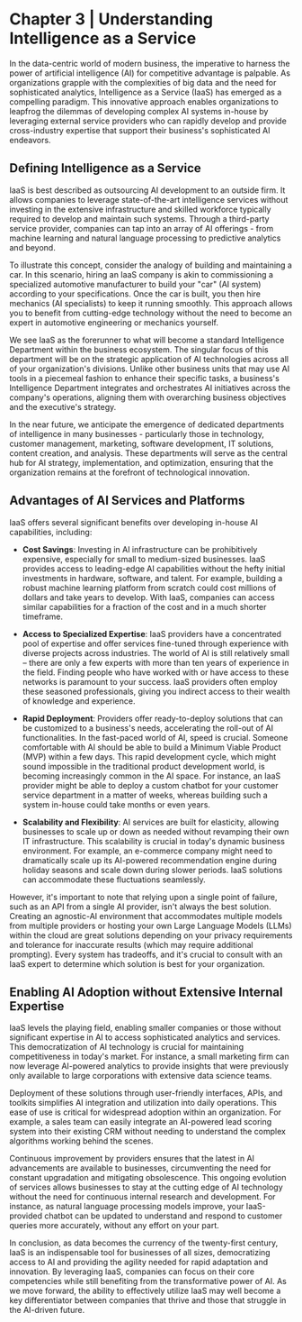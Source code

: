 # Chapter 3 | Understanding Intelligence as a Service

In the data-centric world of modern business, the imperative to harness the power of artificial intelligence (AI) for competitive advantage is palpable. As organizations grapple with the complexities of big data and the need for sophisticated analytics, Intelligence as a Service (IaaS) has emerged as a compelling paradigm. This innovative approach enables organizations to leapfrog the dilemmas of developing complex AI systems in-house by leveraging external service providers who can rapidly develop and provide cross-industry expertise that support their business's sophisticated AI endeavors.

## Defining Intelligence as a Service

IaaS is best described as outsourcing AI development to an outside firm. It allows companies to leverage state-of-the-art intelligence services without investing in the extensive infrastructure and skilled workforce typically required to develop and maintain such systems. Through a third-party service provider, companies can tap into an array of AI offerings - from machine learning and natural language processing to predictive analytics and beyond. 

To illustrate this concept, consider the analogy of building and maintaining a car. In this scenario, hiring an IaaS company is akin to commissioning a specialized automotive manufacturer to build your "car" (AI system) according to your specifications. Once the car is built, you then hire mechanics (AI specialists) to keep it running smoothly. This approach allows you to benefit from cutting-edge technology without the need to become an expert in automotive engineering or mechanics yourself.

We see IaaS as the forerunner to what will become a standard Intelligence Department within the business ecosystem. The singular focus of this department will be on the strategic application of AI technologies across all of your organization's divisions. Unlike other business units that may use AI tools in a piecemeal fashion to enhance their specific tasks, a business's Intelligence Department integrates and orchestrates AI initiatives across the company's operations, aligning them with overarching business objectives and the executive's strategy. 

In the near future, we anticipate the emergence of dedicated departments of intelligence in many businesses - particularly those in technology, customer management, marketing, software development, IT solutions, content creation, and analysis. These departments will serve as the central hub for AI strategy, implementation, and optimization, ensuring that the organization remains at the forefront of technological innovation.

## Advantages of AI Services and Platforms

IaaS offers several significant benefits over developing in-house AI capabilities, including:

- **Cost Savings**: Investing in AI infrastructure can be prohibitively expensive, especially for small to medium-sized businesses. IaaS provides access to leading-edge AI capabilities without the hefty initial investments in hardware, software, and talent. For example, building a robust machine learning platform from scratch could cost millions of dollars and take years to develop. With IaaS, companies can access similar capabilities for a fraction of the cost and in a much shorter timeframe.

- **Access to Specialized Expertise**: IaaS providers have a concentrated pool of expertise and offer services fine-tuned through experience with diverse projects across industries. The world of AI is still relatively small – there are only a few experts with more than ten years of experience in the field. Finding people who have worked with or have access to these networks is paramount to your success. IaaS providers often employ these seasoned professionals, giving you indirect access to their wealth of knowledge and experience.

- **Rapid Deployment**: Providers offer ready-to-deploy solutions that can be customized to a business's needs, accelerating the roll-out of AI functionalities. In the fast-paced world of AI, speed is crucial. Someone comfortable with AI should be able to build a Minimum Viable Product (MVP) within a few days. This rapid development cycle, which might sound impossible in the traditional product development world, is becoming increasingly common in the AI space. For instance, an IaaS provider might be able to deploy a custom chatbot for your customer service department in a matter of weeks, whereas building such a system in-house could take months or even years.

- **Scalability and Flexibility**: AI services are built for elasticity, allowing businesses to scale up or down as needed without revamping their own IT infrastructure. This scalability is crucial in today's dynamic business environment. For example, an e-commerce company might need to dramatically scale up its AI-powered recommendation engine during holiday seasons and scale down during slower periods. IaaS solutions can accommodate these fluctuations seamlessly.

However, it's important to note that relying upon a single point of failure, such as an API from a single AI provider, isn't always the best solution. Creating an agnostic-AI environment that accommodates multiple models from multiple providers or hosting your own Large Language Models (LLMs) within the cloud are great solutions depending on your privacy requirements and tolerance for inaccurate results (which may require additional prompting). Every system has tradeoffs, and it's crucial to consult with an IaaS expert to determine which solution is best for your organization.

## Enabling AI Adoption without Extensive Internal Expertise

IaaS levels the playing field, enabling smaller companies or those without significant expertise in AI to access sophisticated analytics and services. This democratization of AI technology is crucial for maintaining competitiveness in today's market. For instance, a small marketing firm can now leverage AI-powered analytics to provide insights that were previously only available to large corporations with extensive data science teams.

Deployment of these solutions through user-friendly interfaces, APIs, and toolkits simplifies AI integration and utilization into daily operations. This ease of use is critical for widespread adoption within an organization. For example, a sales team can easily integrate an AI-powered lead scoring system into their existing CRM without needing to understand the complex algorithms working behind the scenes.

Continuous improvement by providers ensures that the latest in AI advancements are available to businesses, circumventing the need for constant upgradation and mitigating obsolescence. This ongoing evolution of services allows businesses to stay at the cutting edge of AI technology without the need for continuous internal research and development. For instance, as natural language processing models improve, your IaaS-provided chatbot can be updated to understand and respond to customer queries more accurately, without any effort on your part.

In conclusion, as data becomes the currency of the twenty-first century, IaaS is an indispensable tool for businesses of all sizes, democratizing access to AI and providing the agility needed for rapid adaptation and innovation. By leveraging IaaS, companies can focus on their core competencies while still benefiting from the transformative power of AI. As we move forward, the ability to effectively utilize IaaS may well become a key differentiator between companies that thrive and those that struggle in the AI-driven future.